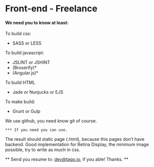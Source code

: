 # Front-end - Freelance

#### We need you to know at least:

To build css:
- SASS or LESS

To build javascript:
- JSLINT or JSHINT
- (Broserify)*
- (Angular.js)*

To build HTML
- Jade or Nunjucks or EJS

To make build:
- Grunt or Gulp

We use github, you need know git of course.
 
```
*** If you need you can use.
```

The result should static page (.html), because this pages don’t have backend.
Good implementation for Retina Display, the minimum image possible, try to write as much in css.


** Send you resume to: dev@tago.io, if you able! Thanks. **
